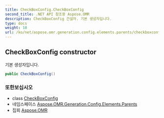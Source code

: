 ```yaml
---
title: CheckBoxConfig.CheckBoxConfig
second_title: .NET API 참조용 Aspose.OMR
description: CheckBoxConfig 건설자. 기본 생성자입니다.
type: docs
weight: 10
url: /ko/net/aspose.omr.generation.config.elements.parents/checkboxconfig/checkboxconfig/
---
```

## CheckBoxConfig constructor

기본 생성자입니다.

```csharp
public CheckBoxConfig()
```

### 또한보십시오

* class [CheckBoxConfig](../)
* 네임스페이스 [Aspose.OMR.Generation.Config.Elements.Parents](../../checkboxconfig/)
* 집회 [Aspose.OMR](../../../)


